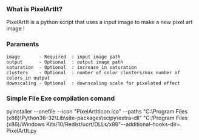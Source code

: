 ### What is PixelArtIt?
PixelArtIt is a python script that uses a input image to make a new pixel art image !

### Paraments
    image       - Required  : input image path
    output      - Optional  : output image path
    saturation  - Optional  : increase in saturation
    clusters    - Optional  : number of color clusters/max number of colors in output
    downscaling - Optional  : downscaling scale for pixelated effect
    
### Simple File Exe compilation comand
pyinstaller --onefile --icon "PixelArtItIcon.ico" --paths "C:\Program Files (x86)\Python36-32\Lib\site-packages\scipy\extra-dll" "C:/Program Files (x86)/Windows Kits/10/Redist/ucrt/DLLs/x86"--additional-hooks-dir=. PixelArtIt.py

